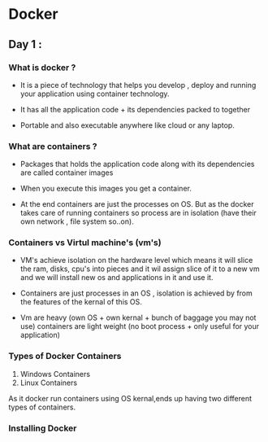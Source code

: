 # Docker

## Day 1 :

### What is docker ?

- It is a piece of technology that helps you develop , deploy and running your application using container technology.

- It has all the application code + its dependencies packed to together

- Portable and also executable anywhere like cloud or any laptop.

### What are containers ?

- Packages that holds the application code along with its dependencies are called container images

- When you execute this images you get a container.

- At the end containers are just the processes on OS. But as the docker takes care of running containers so process are in isolation (have their own network , file system so..on).

### Containers vs Virtul machine's (vm's)

- VM's achieve isolation on the hardware level which means
  it will slice the ram, disks, cpu's into pieces and it wil assign slice of it to a new vm and we will install new os and applications in it and use it.

- Containers are just processes in an OS , isolation is achieved by from the features of the kernal of this OS.

- Vm are heavy (own OS + own kernal + bunch of baggage you may not use)
  containers are light weight (no boot process + only useful for your application)

### Types of Docker Containers

1. Windows Containers
2. Linux Containers

As it docker run containers using OS kernal,ends up having two different types of containers.

### Installing Docker
